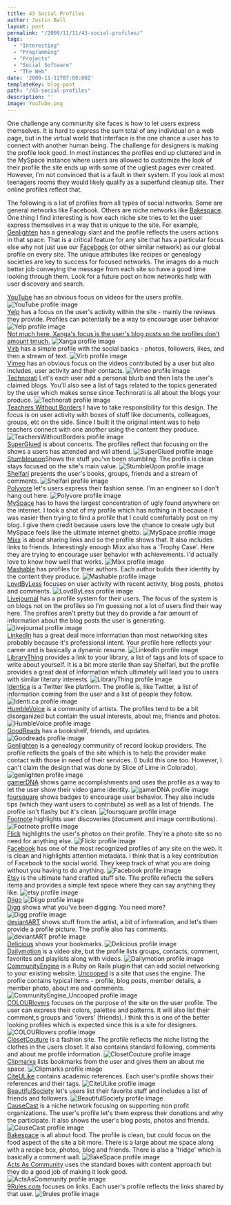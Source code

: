 ```yaml
---
title: 43 Social Profiles
author: Justin Ball
layout: post
permalink: "/2009/11/11/43-social-profiles/"
tags:
  - "Interesting"
  - "Programming"
  - "Projects"
  - "Social Software"
  - "The Web"
date: '2009-11-11T07:00:00Z'
templateKey: blog-post
path: "/43-social-profiles"
description: ''
image: YouTube.png
---
```


One challenge any community site faces is how to let users express themselves. It is hard to express the sum total of any individual on a web page, but in the virtual world that interface is the one chance a user has to connect with another human being. The challenge for designers is making the profile look good. In most instances the profiles end up cluttered and in the MySpace instance where users are allowed to customize the look of their profile the site ends up with some of the ugliest pages ever created. However, I'm not convinced that is a fault in their system. If you look at most teenagers rooms they would likely qualify as a superfund cleanup site. Their online profiles reflect that.

The following is a list of profiles from all types of social networks. Some are general networks like Facebook. Others are niche networks like [Bakespace][1]. One thing I find interesting is how each niche site tries to let the user express themselves in a way that is unique to the site. For example, [Genlighten][2] has a genealogy slant and the profile reflects the users actions in that space. That is a critical feature for any site that has a particular focus else why not just use our [Facebook][3] (or other similar network) as our global profile on every site. The unique attributes like recipes or genealogy societies are key to success for focused networks. The images do a much better job conveying the message from each site so have a good time looking through them. Look for a future post on how networks help with user discovery and search.

<div class="image-grid image-grid-vertical-tall">
  <div class="post-images">
    <a href="http://www.youtube.com"> YouTube</a> has an obvious focus on videos for the users profile.
    <img src="YouTube.png" alt="YouTube profile image" />
  </div>
  <div class="post-images">
    <a href="http://www.yelp.com"> Yelp</a> has a focus on the user's activity within the site - mainly the reviews they provide. Profiles can potentially be a way to encourage user behavior
    <img src="Yelp.png" alt="Yelp profile image" />
  </div>
  <div class="post-images">
    <a href="http://www.xanga.com">Not much here. Xanga's focus is the user's blog posts so the profiles don't amount tmuch.</a>
    <img src="Xanga.png" alt="Xanga profile image" />
  </div>
  <div class="post-images">
    <a href="http://www.virb.com">Virb</a> has a simple profile with the social basics - photos, followers, likes, and then a stream of text.
    <img src="Virb.png" alt="Virb profile image" />
  </div>
  <div class="post-images">
    <a href="http://www.vimeo.com">Vimeo</a> has an obvious focus on the videos contributed by a user but also includes, user activity and their contacts.
    <img src="Vimeo.png" alt="Vimeo profile image" />
  </div>
  <div class="post-images">
    <a href="http://www.technorati.com">Technorati</a> Let's each user add a personal blurb and then lists the user's claimed blogs. You'll also see a list of tags related to the topics generated by the user which makes sense since Technorati is all about the blogs your produce.
    <img src="Technorati.png" alt="Technorati profile image" />
  </div>
  <div class="post-images">
    <a href="http://www.teacherswithoutborders.org">Teachers Without Borders</a> I have to take responsibility for this design. The focus is on user activity with boxes of stuff like documents, colleagues, groups, etc on the side. Since I built it the original intent was to help teachers connect with one another using the content they produce.
    <img src="TeachersWithoutBorders.png" alt="TeachersWithoutBorders profile image" />
  </div>
  <div class="post-images">
    <a href="http://www.superglued.com">SuperGlued</a> is about concerts. The profiles reflect that focusing on the shows a users has attended and will attend.
    <img src="SuperGlued.png" alt="SuperGlued profile image" />
  </div>
  <div class="post-images">
    <a href="http://www.stumbleupon.com">Stumbleupon</a>Shows the stuff you've been stumbling. The profile is clean stays focused on the site's main value.
    <img src="StumbleUpon.png" alt="StumbleUpon profile image" />
  </div>
  <div class="post-images">
    <a href="http://www.shelfari.com">Shelfari</a> presents the user's books, groups, friends and a stream of comments.
    <img src="Shelfari.png" alt="Shelfari profile image" />
  </div>
  <div class="post-images">
    <a href="http://www.polyvore.com">Polyvore</a> let's users express their fashion sense. I'm an engineer so I don't hang out here.
    <img src="Polyvore.png" alt="Polyvore profile image" />
  </div>
  <div class="post-images">
    <a href="http://www.myspace.com">MySpace</a> has to have the largest concentration of ugly found anywhere on the internet. I took a shot of my profile which has nothing in it because it was easier then trying to find a profile that I could comfortably post on my blog. I give them credit because users love the chance to create ugly but MySpace feels like the ultimate internet ghetto.
    <img src="MySpace.png" alt="MySpace profile image" />
  </div>
  <div class="post-images">
    <a href="http://www.mixx.com">Mixx</a> is about sharing links and so the profile shows that. It also includes links to friends. Interestingly enough Mixx also has a 'Trophy Case'. Here they are trying to encourage user behavior with achievements. I'd actually love to know how well that works.
    <img src="Mixx.png" alt="Mixx profile image" />
  </div>
  <div class="post-images">
    <a href="http://www.mashable.com">Mashable</a> has profiles for their authors. Each author builds their identity by the content they produce.
    <img src="Mashable-1.png" alt="Mashable profile image" />
  </div>
  <div class="post-images">
    <a href="http://www.lovdbyless.com">LovdByLess</a> focuses on user activity with recent activity, blog posts, photos and comments.
    <img src="LovdByLess.png" alt="LovdByLess profile image" />
  </div>
  <div class="post-images">
    <a href="http://www.livejournal.com">Livejournal</a> has a profile system for their users. The focus of the system is on blogs not on the profiles so I'm guessing not a lot of users find their way here. The profiles aren't pretty but they do provide a fair amount of information about the blog posts the user is generating.
    <img src="livejournal.png" alt="livejournal profile image" />
  </div>
  <div class="post-images">
    <a href="http://www.linkedin.com">LinkedIn</a> has a great deal more information than most networking sites probably because it's professional intent. Your profile here reflects your career and is basically a dynamic resume.
    <img src="LinkedIn.png" alt="LinkedIn profile image" />
  </div>
  <div class="post-images">
    <a href="http://www.librarything.com">LibraryThing</a> provides a link to your library, a list of tags and lots of space to write about yourself. It is a bit more sterile than say Shelfari, but the profile provides a great deal of information which ultimately will lead you to users with similar literary interests.
    <img src="LibraryThing.png" alt="LibraryThing profile image" />
  </div>
  <div class="post-images">
    <a href="http://identi.ca">Identica</a> is a Twitter like platform. The profile is, like Twitter, a list of information coming from the user and a list of people they follow.
    <img src="Identica.png" alt="Identi.ca profile image" />
  </div>
  <div class="post-images">
    <a href="http://www.humblevoice.com/">HumbleVoice</a> is a community of artists. The profiles tend to be a bit disorganized but contain the usual interests, about me, friends and photos.
    <img src="HumbleVoice.png" alt="HumbleVoice profile image" />
  </div>
  <div class="post-images">
    <a href="http://www.goodreads.com">GoodReads</a> has a bookshelf, friends, and updates.
    <img src="Goodreads.png" alt="Goodreads profile image" />
  </div>
  <div class="post-images">
    <a href="http://www.genlighten.com">Genlighten</a> is a genealogy community of record lookup providers. The profile reflects the goals of the site which is to help the provider make contact with those in need of their services. (I build this one too. However, I can't claim the design that was done by Slice of Lime in Colorado).
    <img src="genlighten.png" alt="genlighten profile image" />
  </div>
  <div class="post-images">
    <a href="http://www.gamerDNA.com">gamerDNA</a> shows game accomplishments and uses the profile as a way to let the user show their video game identity.
    <img src="gamerDNA.png" alt="gamerDNA profile image" />
  </div>
  <div class="post-images">
    <a href="http://foursquare.com">foursquare</a> shows badges to encourage user behavior. They also include tips (which they want users to contribute) as well as a list of friends. The profile isn't flashy but it's clean.
    <img src="foursquare.png" alt="foursquare profile image" />
  </div>
  <div class="post-images">
    <a href="http://www.footnote.com">Footnote</a> highlights user discoveries (document and image contributions).
    <img src="Footnote.png" alt="Footnote profile image" />
  </div>
  <div class="post-images">
    <a href="http://www.flickr.com">Flick</a> highlights the user's photos on their profile. They're a photo site so no need for anything else.
    <img src="Flickr.png" alt="Flickr profile image" />
  </div>
  <div class="post-images">
    <a href="http://www.facebook.com">Facebook</a> has one of the most recognized profiles of any site on the web. It is clean and highlights attention metadata. I think that is a key contribution of Facebook to the social world. They keep track of what you are doing without you having to do anything.
    <img src="Facebook.png" alt="Facebook profile image" />
  </div>
  <div class="post-images">
    <a href="http://www.etsy.com">Etsy</a> is the ultimate hand crafted stuff site. The profile reflects the sellers items and provides a simple text space where they can say anything they like.
    <img src="etsy.png" alt="etsy profile image" />
  </div>
  <div class="post-images">
    <a href="http://www.diigo.com">Diigo</a>
    <img src="Diigo.png" alt="Diigo profile image" />
  </div>
  <div class="post-images">
    <a href="http://www.digg.com">Digg</a> shows what you've been digging. You need more?
    <img src="Digg.png" alt="Digg profile image" />
  </div>
  <div class="post-images">
    <a href="http://www.deviantART.com">deviantART</a> shows stuff from the artist, a bit of information, and let's them provide a profile picture. The profile also has comments.
    <img src="deviantART.png" alt="deviantART profile image" />
  </div>
  <div class="post-images">
    <a href="http://www.Delicious.com">Delicious</a> shows your bookmarks.
    <img src="Delicious.png" alt="Delicious profile image" />
  </div>
  <div class="post-images">
    <a href="http://www.Dailymotion.com">Dailymotion</a> is a video site, but the profile lists groups, contacts, comment, favorites and playlists along with videos.
    <img src="Dailymotion.png" alt="Dailymotion profile image" />
  </div>
  <div class="post-images">
    <a href="http://communityengine.org">CommunityEngine</a> is a Ruby on Rails plugin that can add social networking to your existing website. <a href="http://www.uncooped.com">Uncooped</a> is a site that uses the engine. The profile contains typical items - profile, blog posts, member details, a member photo, about me and comments.
    <img src="CommunityEngine_Uncooped.png" alt="CommunityEngine_Uncooped profile image" />
  </div>
  <div class="post-images">
    <a href="http://www.colourlovers.com">COLOURlovers</a> focuses on the purpose of the site on the user profile. The user can express their colors, palettes and patterns. It will also list their comment,s groups and 'lovers' (friends). I think this is one of the better looking profiles which is expected since this is a site for designers.
    <img src="COLOURlovers.png" alt="COLOURlovers profile image" />
  </div>
  <div class="post-images">
    <a href="http://www.closetcouture.com">ClosetCouture</a> is a fashion site. The profile reflects the niche listing the clothes in the users closet. It also contains standard following, comments and about me profile information.
    <img src="ClosetCouture.png" alt="ClosetCouture profile image" />
  </div>
  <div class="post-images">
    <a href="http://clipmarks.com.org">Clipmarks</a> lists bookmarks from the user and gives them an about me space.
    <img src="Clipmarks.png" alt="Clipmarks profile image" />
  </div>
  <div class="post-images">
    <a href="http://www.citeulike.com">CiteULike</a> contains academic references. Each user's profile shows their references and their tags.
    <img src="CiteULike.png" alt="CiteULike profile image" />
  </div>
  <div class="post-images">
    <a href="http://www.beautifulsociety.org/">BeautifulSociety</a> let's users list their favorite stuff and includes a list of friends and followers.
    <img src="BeautifulSociety.png" alt="BeautifulSociety profile image" />
  </div>
  <div class="post-images">
    <a href="http://www.causecast.com/">CauseCast</a> is a niche network focusing on supporting non profit organizations. The user's profile let's them express their donations and why the participate. It also shows the user's blog posts, photos and friends.
    <img src="CauseCast.png" alt="CauseCast profile image" />
  </div>
  <div class="post-images">
    <a href="http://www.bakespace.com">Bakespace</a> is all about food. The profile is clean, but could focus on the food aspect of the site a bit more. There is a large about me space along with a recipe box, photos, blog and friends. There is also a 'fridge' which is basically a comment wall.
    <img src="BakeSpace.png" alt="BakeSpace profile image" />
  </div>
  <div class="post-images">
    <a href="http://www.actsascommunity.com">Acts As Community</a> uses the standard boxes with content approach but they do a good job of making it look good.
    <img src="ActsAsCommunity.png" alt="ActsAsCommunity profile image" />
  </div>
  <div class="post-images">
    <a href="http://www.9rules">9Rules.com</a> focuses on links. Each user's profile reflects the links shared by that user.
    <img src="9rules.png" alt="9rules profile image" />
  </div>
</div>

[1]: http://www.bakespace.com
[2]: http://www.genlighten.com
[3]: http://www.facebook.com
